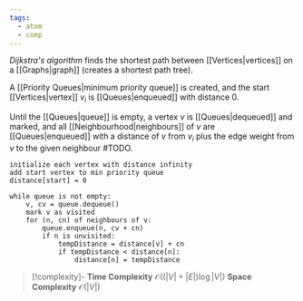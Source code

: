 ```yaml
---
tags:
  - atom
  - comp
---
```

*Dijkstra's algorithm* finds the shortest path between [[Vertices|vertices]] on a [[Graphs|graph]] (creates a shortest path tree).

A [[Priority Queues|minimum priority queue]] is created, and the start [[Vertices|vertex]] $v_i$ is [[Queues|enqueued]] with distance 0.

Until the [[Queues|queue]] is empty, a vertex $v$ is [[Queues|dequeued]] and marked, and all [[Neighbourhood|neighbours]] of $v$ are [[Queues|enqueued]] with a distance of $v$ from $v_{i}$ plus the edge weight from $v$ to the given neighbour #TODO.

```
initialize each vertex with distance infinity
add start vertex to min priority queue
distance[start] = 0

while queue is not empty:
	v, cv = queue.dequeue()
	mark v as visited
	for (n, cn) of neighbours of v:
		queue.enqueue(n, cv + cn)
		if n is unvisited:
			tempDistance = distance[v] + cn
			if tempDistance < distance[n]:
				distance[n] = tempDistance

```

> [!complexity]-
> **Time Complexity** $\mathcal{O}((|V|+|E|)\log |V|)$
> **Space Complexity** $\mathcal{O}(|V|)$
